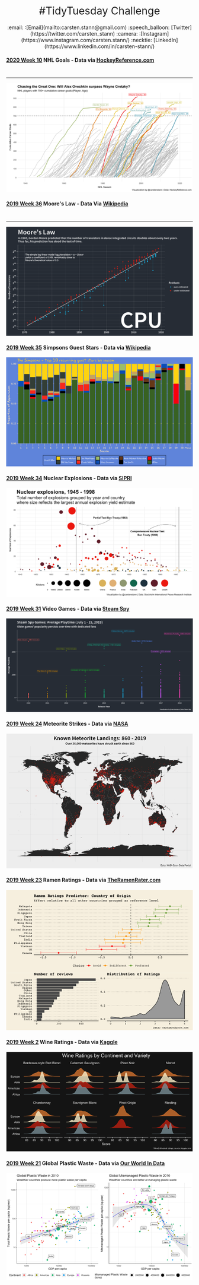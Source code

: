 <h1 style="font-weight:normal" align="center">
  #TidyTuesday Challenge
</h1>

<p align="center">
   :email: :[Email](mailto:carsten.stann@gmail.com)
   :speech_balloon: [Twitter](https://twitter.com/carsten_stann)
   :camera: :[Instagram](https://www.instagram.com/carsten.stann/)
   :necktie: [LinkedIn](https://www.linkedin.com/in/carsten-stann/)
</p>

#### [2020 Week 10](https://github.com/rfordatascience/tidytuesday/blob/master/data/2020/2020-03-03/readme.md) NHL Goals - Data via [HockeyReference.com](https://www.hockey-reference.com/leaders/goals_career.html) 

#
***
<img src="README_figs/2020_10_NHL_Goals.png" />

#### [2019 Week 36](https://github.com/rfordatascience/tidytuesday/tree/master/data/2019/2019-09-03) Moore's Law - Data Via [Wikipedia](https://en.wikipedia.org/wiki/Transistor_count) 

#
***
<img src="README_figs/2019_36_MooresLaw.png" />

#### [2019 Week 35](https://github.com/rfordatascience/tidytuesday/tree/master/data/2019/2019-08-27) Simpsons Guest Stars - Data via [Wikipedia](https://en.wikipedia.org/wiki/List_of_The_Simpsons_guest_stars_(seasons_1%E2%80%9320))

<img src="README_figs/Simpsons.png" />

#### [2019 Week 34](https://github.com/rfordatascience/tidytuesday/tree/master/data/2019/2019-08-20) Nuclear Explosions - Data via [SIPRI](https://github.com/data-is-plural/nuclear-explosions/blob/master/documents/sipri-report-original.pdf)

<img src="README_figs/NuclearExplosions.png" />

#### [2019 Week 31](https://github.com/rfordatascience/tidytuesday/tree/master/data/2019/2019-07-30) Video Games - Data via [Steam Spy](https://steamspy.com/year/)

<img src="README_figs/VideoGames.png" />

#### [2019 Week 24](https://github.com/rfordatascience/tidytuesday/tree/master/data/2019/2019-06-11) Meteorite Strikes - Data via [NASA](https://data.nasa.gov/Space-Science/Meteorite-Landings/gh4g-9sfh/data)

<img src="README_figs/Meteorites.png" />

#### [2019 Week 23](https://github.com/rfordatascience/tidytuesday/tree/master/data/2019/2019-06-04) Ramen Ratings - Data via [TheRamenRater.com](https://www.theramenrater.com/resources-2/the-list/)

<img src="README_figs/RamenRatings.png" />

#### [2019 Week 2](https://github.com/rfordatascience/tidytuesday/tree/master/data/2019/2019-05-28) Wine Ratings - Data via [Kaggle](https://www.kaggle.com/zynicide/wine-reviews)

<img src="README_figs/WineRatings.png" />

#### [2019 Week 21](https://github.com/rfordatascience/tidytuesday/tree/master/data/2019/2019-05-21) Global Plastic Waste - Data via [Our World In Data](https://ourworldindata.org/plastic-pollution)

<img src="README_figs/PlasticWaste.png" />
